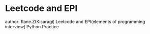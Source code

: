 # Leetcode and EPI
author: Rane.Z(Kisaragi)
Leetcode and EPI(elements of programming interview) Python Practice
